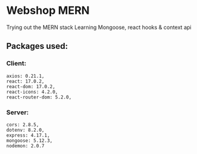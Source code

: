 # Webshop MERN

Trying out the MERN stack
Learning Mongoose, react hooks & context api 

## Packages used:

### Client:  
    axios: 0.21.1,  
    react: 17.0.2,  
    react-dom: 17.0.2,  
    react-icons: 4.2.0,  
    react-router-dom: 5.2.0,  
  
### Server:  
    cors: 2.8.5,  
    dotenv: 8.2.0,  
    express: 4.17.1,  
    mongoose: 5.12.3,  
    nodemon: 2.0.7  
